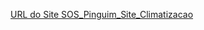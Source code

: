 [URL do Site SOS_Pinguim_Site_Climatizacao](https://minoru-yamanaka.github.io/SOS_Pinguim_Site_Climatizacao/)